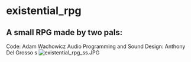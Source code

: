 # existential_rpg
## A small RPG made by two pals:
 Code: Adam Wachowicz
 Audio Programming and Sound Design: Anthony Del Grosso
 s
![existential_rpg_ss.JPG](https://github.com/Amw298/existential_rpg/blob/main/Assets/existential_rpg_ss.JPG)
